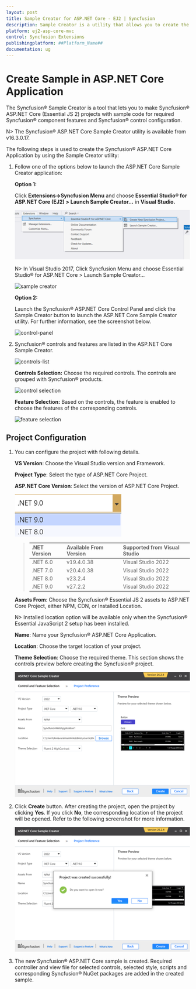 ```yaml
---
layout: post
title: Sample Creator for ASP.NET Core - EJ2 | Syncfusion
description: Sample Creator is a utility that allows you to create the Syncfusion ASP.NET Core (Essential JS 2) Projects with required Syncfusion controls
platform: ej2-asp-core-mvc
control: Syncfusion Extensions
publishingplatform: ##Platform_Name##
documentation: ug
---
```


# Create Sample in ASP.NET Core Application

The Syncfusion® Sample Creator is a tool that lets you to make Syncfusion® ASP.NET Core (Essential JS 2) projects with sample code for required Syncfusion® component features and Syncfusion® control configuration.

N> The Syncfusion® ASP.NET Core Sample Creator utility is available from v16.3.0.17.

The following steps is used to create the Syncfusion® ASP.NET Core Application by using the Sample Creator utility:

1. Follow one of the options below to launch the ASP.NET Core  Sample Creator application:

    **Option 1:**

    Click **Extensions->Syncfusion Menu** and choose **Essential Studio® for ASP.NET Core (EJ2) > Launch Sample Creator…** in **Visual Studio.**

    ![sample creator](images/sample-creator_latest.png)

    N> In Visual Studio 2017, Click Syncfusion Menu and choose Essential Studio® for ASP.NET Core > Launch Sample Creator…

    ![sample creator](images/sample-creator.png)

    **Option 2:**

    Launch the Syncfusion® ASP.NET Core Control Panel and click the Sample Creator button to launch the ASP.NET Core Sample Creator utility. For further information, see the screenshot below.

    ![control-panel](images/sample-creator-control-panel.png)

2. Syncfusion® controls and features are listed in the ASP.NET Core Sample Creator.

    ![controls-list](images/controls-list.png)

    **Controls Selection:** Choose the required controls. The controls are grouped with Syncfusion® products.

    ![control selection](images/controls-selection.png)

    **Feature Selection:** Based on the controls, the feature is enabled to choose the features of the corresponding controls.

    ![feature selection](images/feature-selection.png)

## Project Configuration

1. You can configure the project with following details.

    **VS Version**: Choose the Visual Studio version and Framework.

    **Project Type**: Select the type of ASP.NET Core Project.

    **ASP.NET Core Version**: Select the version of ASP.NET Core Project.

    ![aspnet core version](images/Aspnet-core-version.png)

   > <table>
	>   <thead>
	>     <tr>
	>       <th>.NET Version</th>
	>       <th>Available From Version</th>
	>       <th>Supported from Visual Studio</th>
	>     </tr>
	>   </thead>
	>   <tbody>
	>     <tr>
	>       <td>.NET 6.0</td>
	>       <td>v19.4.0.38</td>
	>       <td>Visual Studio 2022</td>
	>     </tr>
	>     <tr>
	>       <td>.NET 7.0</td>
	>       <td>v20.4.0.38</td>
	>       <td>Visual Studio 2022</td>
	>     </tr>
	>     <tr>
	>       <td>.NET 8.0</td>
	>       <td>v23.2.4</td>
	>       <td>Visual Studio 2022</td>
	>     </tr>
	>     <tr>
	>       <td>.NET 9.0</td>
	>       <td>v27.2.2</td>
	>       <td>Visual Studio 2022</td>
	>     </tr>
	>   </tbody>
	> </table>

    **Assets From**: Choose the Syncfusion® Essential JS 2 assets to ASP.NET Core Project, either NPM, CDN, or Installed Location.

    N> Installed location option will be available only when the Syncfusion® Essential JavaScript 2 setup has been installed.

    **Name**: Name your Syncfusion® ASP.NET Core Application.

    **Location**: Choose the target location of your project.

    **Theme Selection**: Choose the required theme. This section shows the controls preview before creating the Syncfusion® project.

    ![theme selection](images/theme-selection.png)

2. Click **Create** button. After creating the project, open the project by clicking **Yes**. If you click **No**, the corresponding location of the project will be opened. Refer to the following screenshot for more information.

    ![create](images/create-button.png)

3. The new Syncfusion® ASP.NET Core sample is created. Required controller and view file for selected controls, selected style, scripts and corresponding Syncfusion® NuGet packages are added in the created sample.